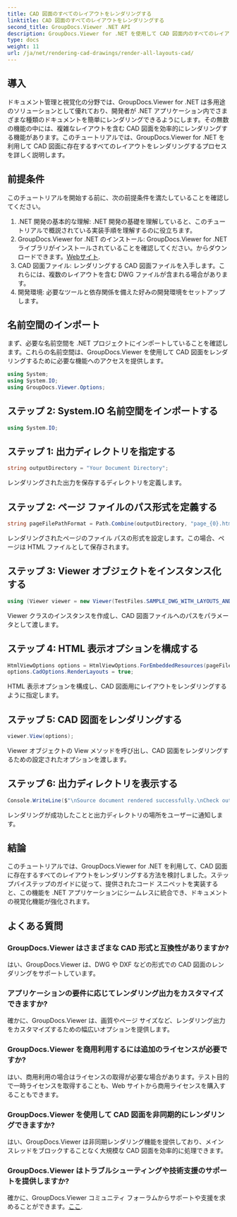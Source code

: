 ```yaml
---
title: CAD 図面のすべてのレイアウトをレンダリングする
linktitle: CAD 図面のすべてのレイアウトをレンダリングする
second_title: GroupDocs.Viewer .NET API
description: GroupDocs.Viewer for .NET を使用して CAD 図面内のすべてのレイアウトをレンダリングする方法を学びます。シームレスな統合については、包括的なチュートリアルに従ってください。
type: docs
weight: 11
url: /ja/net/rendering-cad-drawings/render-all-layouts-cad/
---
```

## 導入
ドキュメント管理と視覚化の分野では、GroupDocs.Viewer for .NET は多用途のソリューションとして優れており、開発者が .NET アプリケーション内でさまざまな種類のドキュメントを簡単にレンダリングできるようにします。その無数の機能の中には、複雑なレイアウトを含む CAD 図面を効率的にレンダリングする機能があります。このチュートリアルでは、GroupDocs.Viewer for .NET を利用して CAD 図面に存在するすべてのレイアウトをレンダリングするプロセスを詳しく説明します。 
## 前提条件
このチュートリアルを開始する前に、次の前提条件を満たしていることを確認してください。
1. .NET 開発の基本的な理解: .NET 開発の基礎を理解していると、このチュートリアルで概説されている実装手順を理解するのに役立ちます。
2.  GroupDocs.Viewer for .NET のインストール: GroupDocs.Viewer for .NET ライブラリがインストールされていることを確認してください。からダウンロードできます。[Webサイト](https://releases.groupdocs.com/viewer/net/).
3. CAD 図面ファイル: レンダリングする CAD 図面ファイルを入手します。これらには、複数のレイアウトを含む DWG ファイルが含まれる場合があります。
4. 開発環境: 必要なツールと依存関係を備えた好みの開発環境をセットアップします。

## 名前空間のインポート
まず、必要な名前空間を .NET プロジェクトにインポートしていることを確認します。これらの名前空間は、GroupDocs.Viewer を使用して CAD 図面をレンダリングするために必要な機能へのアクセスを提供します。

```csharp
using System;
using System.IO;
using GroupDocs.Viewer.Options;
```
## ステップ 2: System.IO 名前空間をインポートする
```csharp
using System.IO;
```
## ステップ 1: 出力ディレクトリを指定する
```csharp
string outputDirectory = "Your Document Directory";
```
レンダリングされた出力を保存するディレクトリを定義します。
## ステップ 2: ページ ファイルのパス形式を定義する
```csharp
string pageFilePathFormat = Path.Combine(outputDirectory, "page_{0}.html");
```
レンダリングされたページのファイル パスの形式を設定します。この場合、ページは HTML ファイルとして保存されます。
## ステップ 3: Viewer オブジェクトをインスタンス化する
```csharp
using (Viewer viewer = new Viewer(TestFiles.SAMPLE_DWG_WITH_LAYOUTS_AND_LAYERS))
```
Viewer クラスのインスタンスを作成し、CAD 図面ファイルへのパスをパラメータとして渡します。
## ステップ 4: HTML 表示オプションを構成する
```csharp
HtmlViewOptions options = HtmlViewOptions.ForEmbeddedResources(pageFilePathFormat);
options.CadOptions.RenderLayouts = true;
```
HTML 表示オプションを構成し、CAD 図面用にレイアウトをレンダリングするように指定します。
## ステップ 5: CAD 図面をレンダリングする
```csharp
viewer.View(options);
```
Viewer オブジェクトの View メソッドを呼び出し、CAD 図面をレンダリングするための設定されたオプションを渡します。
## ステップ 6: 出力ディレクトリを表示する
```csharp
Console.WriteLine($"\nSource document rendered successfully.\nCheck output in {outputDirectory}.");
```
レンダリングが成功したことと出力ディレクトリの場所をユーザーに通知します。

## 結論
このチュートリアルでは、GroupDocs.Viewer for .NET を利用して、CAD 図面に存在するすべてのレイアウトをレンダリングする方法を検討しました。ステップバイステップのガイドに従って、提供されたコード スニペットを実装すると、この機能を .NET アプリケーションにシームレスに統合でき、ドキュメントの視覚化機能が強化されます。
## よくある質問
### GroupDocs.Viewer はさまざまな CAD 形式と互換性がありますか?
はい、GroupDocs.Viewer は、DWG や DXF などの形式での CAD 図面のレンダリングをサポートしています。
### アプリケーションの要件に応じてレンダリング出力をカスタマイズできますか?
確かに、GroupDocs.Viewer は、画質やページ サイズなど、レンダリング出力をカスタマイズするための幅広いオプションを提供します。
### GroupDocs.Viewer を商用利用するには追加のライセンスが必要ですか?
はい、商用利用の場合はライセンスの取得が必要な場合があります。テスト目的で一時ライセンスを取得することも、Web サイトから商用ライセンスを購入することもできます。
### GroupDocs.Viewer を使用して CAD 図面を非同期的にレンダリングできますか?
はい、GroupDocs.Viewer は非同期レンダリング機能を提供しており、メイン スレッドをブロックすることなく大規模な CAD 図面を効率的に処理できます。
### GroupDocs.Viewer はトラブルシューティングや技術支援のサポートを提供しますか?
確かに、GroupDocs.Viewer コミュニティ フォーラムからサポートや支援を求めることができます。[ここ](https://forum.groupdocs.com/c/viewer/9).